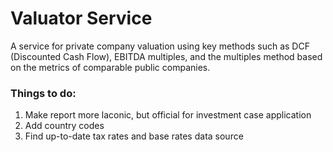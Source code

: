 

# Valuator Service

A service for private company valuation using key methods
such as DCF (Discounted Cash Flow), EBITDA multiples, 
and the multiples method based on the 
metrics of comparable public companies.


### Things to do:
1. Make report more laconic, but official for investment case application
2. Add country codes
3. Find up-to-date tax rates and base rates data source
